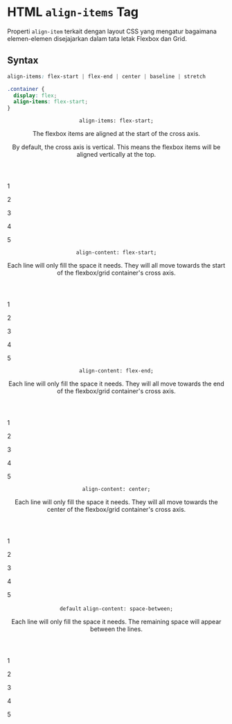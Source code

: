 # HTML `align-items` Tag

Properti `align-item` terkait dengan layout CSS yang mengatur bagaimana elemen-elemen disejajarkan dalam tata letak Flexbox dan Grid.

## Syntax

```css
align-items: flex-start | flex-end | center | baseline | stretch

.container {
  display: flex;
  align-items: flex-start;
}
```

<section class="example">
	<header class="example__header">
		<p class="example__name">
			<code class="example--value">align-items: flex-start;</code>
		</p>
		<div class="example__description">
			<p>The flexbox items are aligned at the start of the cross axis.</p>
			<p>By default, the cross axis is vertical. This means the flexbox items will be aligned vertically at the top.</p>
		</div>
	</header>
	<aside class="example__preview">
		<div class="example__browser"><i></i><i></i><i></i></div>
			<div class="example__output">
				<div class="example__output-div align-items" id="align-items-flex-start">
					<p class="square square--plum">1</p>
					<p class="square square--plum">2</p>
					<p class="square square--plum">3</p>
					<p class="square square--plum">4</p><p class="square square--plum">5</p>
				<div class="box box--red"></div>
				<div class="box box--green"></div>
			</div>
		</div>
	</aside>
</section>
<section class="example">
	<header class="example__header">
		<p class="example__name">
			<code class="example--value">align-content: flex-start;</code>
		</p>
		<div class="example__description">
			<p>Each line will only fill the space it needs. They will all move towards the start of the flexbox/grid container's cross axis.</p>
		</div>
	</header>
	<aside class="example__preview">
		<div class="example__browser"><i></i><i></i><i></i></div>
			<div class="example__output">
				<div class="example__output-div align-content" id="align-content-flex-start">
					<p class="square square--plum">1</p>
					<p class="square square--plum">2</p>
					<p class="square square--plum">3</p>
					<p class="square square--plum">4</p><p class="square square--plum">5</p>
				<div class="box box--red"></div>
				<div class="box box--green"></div>
			</div>
		</div>
	</aside>
</section>
<section class="example">
	<header class="example__header">
		<p class="example__name">
			<code class="example--value">align-content: flex-end;</code>
		</p>
		<div class="example__description">
			<p>Each line will only fill the space it needs. They will all move towards the end of the flexbox/grid container's cross axis.</p>
		</div>
	</header>
	<aside class="example__preview">
		<div class="example__browser"><i></i><i></i><i></i></div>
			<div class="example__output">
				<div class="example__output-div align-content" id="align-content-flex-end">
					<p class="square square--plum">1</p>
					<p class="square square--plum">2</p>
					<p class="square square--plum">3</p>
					<p class="square square--plum">4</p><p class="square square--plum">5</p>
				<div class="box box--red"></div>
				<div class="box box--green"></div>
			</div>
		</div>
	</aside>
</section>
<section class="example">
	<header class="example__header">
		<p class="example__name">
			<code class="example--value">align-content: center;</code>
		</p>
		<div class="example__description">
			<p>Each line will only fill the space it needs. They will all move towards the center of the flexbox/grid container's cross axis.</p>
		</div>
	</header>
	<aside class="example__preview">
		<div class="example__browser"><i></i><i></i><i></i></div>
			<div class="example__output">
				<div class="example__output-div align-content" id="align-content-center">
					<p class="square square--plum">1</p>
					<p class="square square--plum">2</p>
					<p class="square square--plum">3</p>
					<p class="square square--plum">4</p><p class="square square--plum">5</p>
				<div class="box box--red"></div>
				<div class="box box--green"></div>
			</div>
		</div>
	</aside>
</section>
<section class="example">
	<header class="example__header">
		<p class="example__name">
        	<code class="example--default">default</code>
			<code class="example--value">align-content: space-between;</code>
		</p>
		<div class="example__description">
			<p>Each line will only fill the space it needs. The remaining space will appear between the lines.</p>
		</div>
	</header>
	<aside class="example__preview">
		<div class="example__browser"><i></i><i></i><i></i></div>
			<div class="example__output">
				<div class="example__output-div align-content" id="align-content-space-between">
					<p class="square square--plum">1</p>
					<p class="square square--plum">2</p>
					<p class="square square--plum">3</p>
					<p class="square square--plum">4</p><p class="square square--plum">5</p>
				<div class="box box--red"></div>
				<div class="box box--green"></div>
			</div>
		</div>
	</aside>
</section>